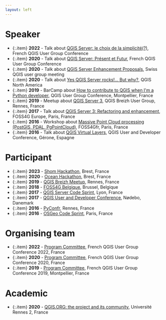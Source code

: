 ```yaml
---
layout: left
---
```



# Speaker

  + {:.item} **2022** - Talk about <a href="http://conf.qgis.osgeo.fr/z20_programme.html">QGIS Server: le choix de la simplicité(?)</a>, French QGIS User Group Conference
  + {:.item} **2020** - Talk about <a href="https://raw.githack.com/qcooperative/presentations/master/qgis-fr-meeting-2020/build/index.html#/presentation-title">QGIS Server: Présent et Futur</a>, French QGIS User Group Conference
  + {:.item} **2020** - Talk about <a href="https://www.qgis.ch/en/association/user-meetings/user-meeting-online-autumn-2020">QGIS Server Enhancement Proposals</a>, Swiss QGIS user group meeting
  + {:.item} **2020** - Talk about <a href="http://qgis.us/qgis-na-2020">Yes QGIS Server rocks!... But why?</a>, QGIS North America
  + {:.item} **2019** - BarCamp about <a href="http://conf.qgis.osgeo.fr/2019/12/12/QGISDay_jour1.html">How to contribute to QGIS when I'm a Python developer</a>, QGIS User Group Conference, Montpellier, France
  + {:.item} **2019** - Meetup about <a href="">QGIS Server 3</a>, QGIS Breizh User Group, Rennes, France
  + {:.item} **2017** - Talk about <a href="https://europe.foss4g.org/2017/assets/pdf/FOSS4G-Europe-2017-Program.pdf">QGIS Server 3: Refactoring and enhancement</a>, FOSS4G Europe, Paris, France
  + {:.item} **2016** - Workshop about <a href="http://osgeo.asso.fr/foss4gfr-2016/programme.html">Massive Point Cloud processing (PostGIS, PDAL, PgPointCloud)</a>, FOSS4Gfr, Paris, France
  + {:.item} **2016** - Talk about <a href="http://blog.qgis.org/2016/06/30/report-back-15th-qgis-hackfest-in-girona-spain/">QGIS Virtual Layers</a>, QGIS User and Developer Conference, Gérone, Espagne

# Participant

  + {:.item} **2023** - <a href="https://www.shom.fr/">Shom Hackathon</a>, Brest, France
  + {:.item} **2020** - <a href="https://www.campusmer.fr/Ocean-Hackathon_-Ocean-Hackathon_-2020-3367-1306-0-0.html">Ocean Hackathon</a>, Brest, France
  + {:.item} **2019** - <a href="https://twitter.com/Qgis_Bzh/status/1176431791437168642">QGIS Breizh Meetup</a>, Rennes, France
  + {:.item} **2018** - <a href="">FOSS4G Belgique</a>, Brussel, Belgique
  + {:.item} **2017** - <a href="https://github.com/qgis/QGIS/wiki/QGIS3---QGIS-Server-code-sprint-Notes">QGIS Server Code Sprint</a>, Lyon, France
  + {:.item} **2017** - <a href="https://github.com/qgis/QGIS/wiki/19th-QGIS-Developer-Meeting-and-3rd-User-conference-in-N%C3%B8debo,-August-2-11-2017">QGIS User and Developer Conference</a>, Nødebo, Danemark
  + {:.item} **2016** - <a href="https://www.pycon.fr/2016/">PyConfr</a>, Rennes, France
  + {:.item} **2016** - <a href="https://wiki.osgeo.org/wiki/Paris_Code_Sprint_2016">OSGeo Code Sprint</a>, Paris, France

# Organising team

  + {:.item} **2022** - <a href="http://conf.qgis.osgeo.fr/">Program Committee</a>, French QGIS User Group Conference 2022, France
  + {:.item} **2020** - <a href="http://conf.qgis.osgeo.fr/">Program Committee</a>, French QGIS User Group Conference 2020, France
  + {:.item} **2019** - <a href="http://conf.qgis.osgeo.fr/">Program Committee</a>, French QGIS User Group Conference 2019, Montpellier, France

# Academic

  + {:.item} **2020** - <a href="">QGIS.ORG: the project and its community</a>, Université Rennes 2, France
